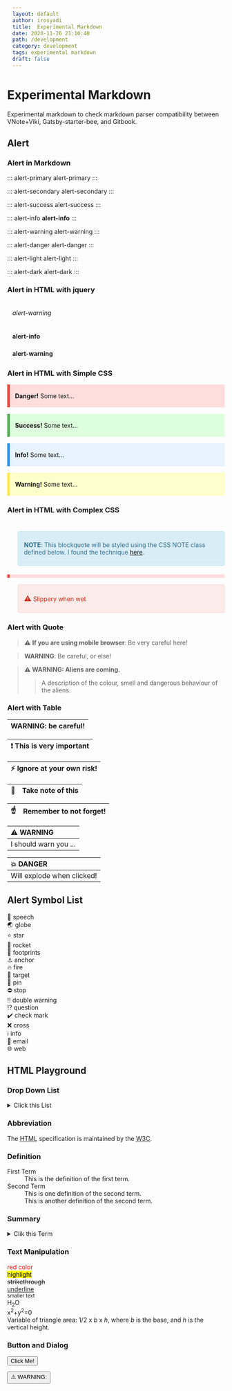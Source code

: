 ```yaml
---
layout: default
author: irosyadi
title:  Experimental Markdown
date: 2020-11-26 21:10:40
path: /development
category: development
tags: experimental markdown
draft: false
---
```


#  Experimental Markdown

Experimental markdown to check markdown parser compatibility between VNote+Viki, Gatsby-starter-bee, and Gitbook.


## Alert

### Alert in Markdown

::: alert-primary
alert-primary
:::

::: alert-secondary
alert-secondary
:::

::: alert-success
alert-success
:::

::: alert-info
**alert-info**
:::

::: alert-warning
alert-warning
:::

::: alert-danger
alert-danger
:::

::: alert-light
alert-light
:::

::: alert-dark
alert-dark
:::

### Alert in HTML with jquery

<div class="alert-warning">
<p><em>alert-warning</em></p>
</div>

<div class="alert alert-info">
  <i class="fas fa-info-circle"></i> <strong>alert-info</strong>
</div>

<div class="alert alert-warning">
  <i class="fas fa-warning-circle"></i> <strong>alert-warning</strong>
</div>

### Alert in HTML with Simple CSS

 <div class="danger">
  <p><strong>Danger!</strong> Some text...</p>
</div> 

<div class="success">
  <p><strong>Success!</strong> Some text...</p>
</div>

<div class="info">
  <p><strong>Info!</strong> Some text...</p>
</div>

<div class="warning">
  <p><strong>Warning!</strong> Some text...</p>
</div>

<style>
div {
  margin-bottom: 15px;
  padding: 4px 12px;
}

.danger {
  background-color: #ffdddd;
  border-left: 6px solid #f44336;
}

.success {
  background-color: #ddffdd;
  border-left: 6px solid #4CAF50;
}

.info {
  background-color: #e7f3fe;
  border-left: 6px solid #2196F3;
}


.warning {
  background-color: #ffffcc;
  border-left: 6px solid #ffeb3b;
}
</style>

### Alert in HTML with Complex CSS

<div class=NOTE></div>

> **NOTE**: This blockquote will be styled using the CSS NOTE class defined below.
> I found the technique [here](https://developer.run/17).

<div class=DANGER></div>

> Slippery when wet

<style>
.NOTE+blockquote {
padding: 8px 35px 8px 14px;
margin-bottom: 20px;
border-radius: 4px;
background-color: #d9edf7;
border: 1px solid #bce8f1;
}
.NOTE+blockquote p {
color: #31708f;
}
.DANGER+blockquote {
padding: 8px 35px 8px 14px;
margin-bottom: 20px;
text-shadow: 0 1px 0 rgba(255,255,255,0.5);
background-color: rgba(232,76,61,0.1);
border-radius: 4px;
border: 1px solid rgba(232,76,61,0.1);
}
.DANGER+blockquote p {
color: #d82a1a;
}
.DANGER+blockquote p:before {
content: "⚠ ";
font-weight: bold;
font-size: larger;
display: inline;
}
</style>



### Alert with Quote

> ⚠️ **If you are using mobile browser**: Be very careful here!

> **WARNING**: Be careful, or else!


> **⚠️ WARNING: Aliens are coming.**
> > A description of the colour, smell and dangerous behaviour of the aliens.

### Alert with Table

| WARNING: be careful! |
| -------------------- |

| ❗️  This is very important |
| ------------------------- |

| ⚡️        Ignore at your own risk! |
| ---------------------------------- |

| 📝        | Take note of this       |
|---------------|:------------------------|

| ☝️  | Remember to not forget! |
| --- | :---------------------- |

| ⚠️ WARNING            |
| :-------------------- |
| I should warn you ... |

| 💥 DANGER                  |
| :------------------------- |
| Will explode when clicked! |


## Alert Symbol List

💬 speech  
🌏️ globe  
⭐️ star  
🚀 rocket  
👣 footprints  
⚓️ anchor  
🔥 fire  
🎯 target  
📌 pin  
⛔ stop  
‼️ double warning  
⁉️ question  
✔️ check mark  
❌ cross  
ℹ️ info  
📧 email  
🌐 web  

## HTML Playground

### Drop Down List

<details>
  <summary>Click this List</summary>
  <p>
    <ul>
      <li>irosyadi: https://irosyadi.netlify.app</li>
      <li>irosyadi: https://irosyadi.gitbook.io</li>
      <li>irosyadi: https://irosyadi.github.io</li>
    </ul>
  </p>
</details>


### Abbreviation

The <abbr title="Hyper Text Markup Language">HTML</abbr> specification is maintained by the <abbr title="World Wide Web Consortium">W3C</abbr>.


### Definition

<dl>
<dt>First Term</dt>
<dd>This is the definition of the first term.</dd>
<dt>Second Term</dt>
<dd>This is one definition of the second term. </dd>
<dd>This is another definition of the second term.</dd>
</dl>

### Summary

<details>
  <summary>Clik this Term</summary>
  <p>Term is explanation of something</p>
</details>

### Text Manipulation

<font color=red>red color</font>  
<mark>highlight</mark>  
<del>strikethrough</del>  
<ins>underline</ins>  
<small>smaller text</small>  
H<sub>2</sub>O  
x<sup>2</sup>+y<sup>2</sup>=0  
Variable of triangle area: 1/2 x <var>b</var> x <var>h</var>, where <var>b</var> is the base, and <var>h</var> is the vertical height.

### Button and Dialog

<button type="button" onclick="alert('Halloo!')">Click Me!</button>


<button onclick="window.dialog.showModal();">⚠️ WARNING:</button>

<dialog id="dialog">
  <p> <strong>⚠️ WARNING:</strong> Aliens are coming. <br> Be Careful </p>
  <form method="dialog">
    <button>close</button>
  </form>
</dialog>


